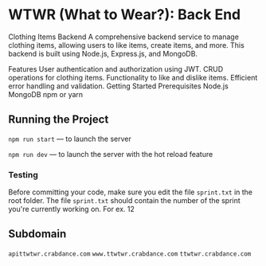 # WTWR (What to Wear?): Back End

Clothing Items Backend
A comprehensive backend service to manage clothing items, allowing users to like items, create items, and more. This backend is built using Node.js, Express.js, and MongoDB.

Features
User authentication and authorization using JWT.
CRUD operations for clothing items.
Functionality to like and dislike items.
Efficient error handling and validation.
Getting Started
Prerequisites
Node.js
MongoDB
npm or yarn

## Running the Project

`npm run start` — to launch the server

`npm run dev` — to launch the server with the hot reload feature

### Testing

Before committing your code, make sure you edit the file `sprint.txt` in the root folder. The file `sprint.txt` should contain the number of the sprint you're currently working on. For ex. 12

## Subdomain

`apittwtwr.crabdance.com`
`www.ttwtwr.crabdance.com`
`ttwtwr.crabdance.com`
